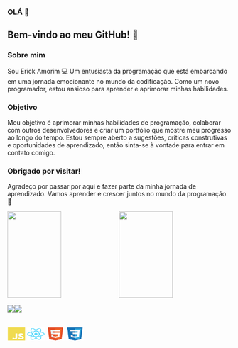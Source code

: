 ### OLÁ 👋
## Bem-vindo ao meu GitHub! 👋

### Sobre mim

Sou Erick Amorim 💻
Um entusiasta da programação que está embarcando em uma jornada emocionante no mundo da codificação. Como um novo programador, estou ansioso para aprender e aprimorar minhas habilidades.

### Objetivo

Meu objetivo é aprimorar minhas habilidades de programação, colaborar com outros desenvolvedores e criar um portfólio que mostre meu progresso ao longo do tempo. Estou sempre aberto a sugestões, críticas construtivas e oportunidades de aprendizado, então sinta-se à vontade para entrar em contato comigo.

### Obrigado por visitar!

Agradeço por passar por aqui e fazer parte da minha jornada de aprendizado. Vamos aprender e crescer juntos no mundo da programação. 🚀



<div>  
 
<img width="49%" height="195px" src="https://github-readme-stats.vercel.app/api?username=erick-amorim377&show_icons=true&theme=radical&count_private=true&rank_icon=github"/>

<img width="49%" height="195px" src="https://github-readme-stats.vercel.app/api/top-langs/?username=erick-amorim377&layout=compact&hide=ruby,html,scss,css"/>

</div>

[<img src="https://img.shields.io/badge/linkedin-%230077B5.svg?&style=for-the-badge&logo=linkedin&logoColor=white" />](https://www.linkedin.com/in/erick-amorim-365326265/)[<img  src = "https://img.shields.io/badge/instagram-%23E4405F.svg?&style=for-the-badge&logo=instagram&logoColor=white">](https://www.instagram.com/erick_amorim15/)

<div style="display: inline_block;"><br>
  <img align="center" alt="Rafa-Js" height="30" width="40" src="https://raw.githubusercontent.com/devicons/devicon/master/icons/javascript/javascript-plain.svg">
  <img align="center" alt="Rafa-React" height="30" width="40" src="https://raw.githubusercontent.com/devicons/devicon/master/icons/react/react-original.svg">
  <img align="center" alt="Rafa-HTML" height="30" width="40" src="https://raw.githubusercontent.com/devicons/devicon/master/icons/html5/html5-original.svg">
  <img align="center" alt="Rafa-CSS" height="30" width="40" src="https://raw.githubusercontent.com/devicons/devicon/master/icons/css3/css3-original.svg">
</div>







<!--
**erick-amorim377/erick-amorim377** is a ✨ _special_ ✨ repository because its `README.md` (this file) appears on your GitHub profile.

![YOUR github stats](https://github-readme-stats.vercel.app/api?username=erick-amorim377)

Here are some ideas to get you started:

- 🔭 I’m currently working on ...
- 🌱 I’m currently learning ...
- 👯 I’m looking to collaborate on ...
- 🤔 I’m looking for help with ...
- 💬 Ask me about ...
- 📫 How to reach me: ...
- 😄 Pronouns: ...
- ⚡ Fun fact: ...
-->
